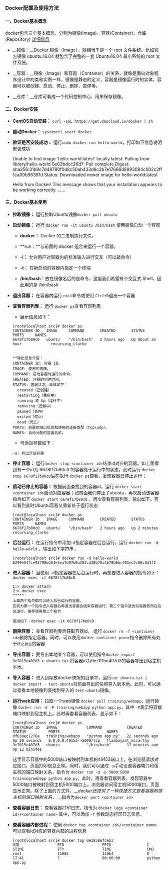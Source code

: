 ### Docker配置及使用方法

#### 一、Docker基本概念

docker包含三个基本概念，分别为镜像(Image)、容器(Container)、仓库(Repository) [详细信息](https://www.runoob.com/docker/docker-architecture.html)

- __镜像：__Docker 镜像（Image），就相当于是一个 root 文件系统。比如官方镜像 ubuntu:16.04 就包含了完整的一套 Ubuntu16.04 最小系统的 root 文件系统。

- __容器：__镜像（Image）和容器（Container）的关系，就像是面向对象程序设计中的类和实例一样，镜像是静态的定义，容器是镜像运行时的实体。容器可以被创建、启动、停止、删除、暂停等。

- __仓库：__仓库可看成一个代码控制中心，用来保存镜像。

  

#### 二、Docker安装

- __CentOS自动安装：__ `curl -sSL https://get.daocloud.io/docker | sh`
- __启动Docker：__ `systemctl start docker`

- __验证是否安装成功：__ 运行`sudo docker run hello-world`，打印如下信息说明安装成功

	Unable to find image 'hello-world:latest' locally
	latest: Pulling from library/hello-world
	0e03bdcc26d7: Pull complete 
	Digest: sha256:31b9c7d48790f0d8c50ab433d9c3b7e17666d6993084c002c2ff1ca09b96391d
	Status: Downloaded newer image for hello-world:latest
	
	Hello from Docker!
	This message shows that your installation appears to be working correctly.
	......

#### 三、Docker基本使用

- __拉取镜像：__ 运行拉取Ubuntu镜像`docker pull ubuntu`

  

- __启动镜像：__ 运行 `docker run -it ubuntu /bin/bash` 使用镜像启动一个容器
  - **docker：** Docker 的二进制执行文件。
  
  - **run：**与前面的 docker 组合来运行一个容器。
  
  - __-i：__ 允许用户对容器内的标准输入进行交互（可以敲命令）

  - **-t：** 在新启动的容器内指定一个终端
  
  - **/bin/bash**：放在镜像名后的是命令，这里我们希望有个交互式 Shell，因此用的是 /bin/bash
  
    
  
- **退出容器：** 在容器内运行 `exit`命令或使用 `Ctrl+D`退出一个容器

  

- **查看容器列表：** 运行 `docker ps`查看容器列表 

  - 展示信息如下：

  ```
  [root@localhost src]# docker ps
  CONTAINER ID   IMAGE     COMMAND       CREATED       STATUS             PORTS     NAMES
  6678f17b80c0   ubuntu    "/bin/bash"   2 hours ago   Up About an hour             recursing_clarke
  
  
  **输出信息介绍：
  CONTAINER ID: 容器 ID。
  IMAGE: 使用的镜像。
  COMMAND: 启动容器时运行的命令。
  CREATED: 容器的创建时间。
  STATUS: 容器状态。具体如下：
  	created（已创建）
  	restarting（重启中）
  	running 或 Up（运行中）
  	removing（迁移中）
  	paused（暂停）
  	exited（停止）
  	dead（死亡）
  PORTS: 容器的端口信息和使用的连接类型（tcp\udp）。
  NAMES: 自动分配的容器名称。
  ```

  - 可添加参数如下：

  ```
  -a: 列出全部容器 
  ```

  

- **停止容器：** 运行`docker stop <container id>`结束id对应的容器。如上面看到有一个id为 6678f17b80c0 的容器处于运行中的状态，此时运行 `docker stop 6678f17b80c0`后在执行 `docker ps`查看，发现容器已停止运行；

  

- **启动已停止的容器：** 根据前面查找到的容器id，运行 `docker start <container id>`启动对应容器；如前面我们停止了ubuntu，再次启动该容器指令如下 `docker start 6678f17b80c0` ，再次查看容器列表，输出如下，可以看到此时Ubuntu容器又重新处于运行状态

  ```
  [root@localhost src]# docker ps
  CONTAINER ID   IMAGE     COMMAND       CREATED       STATUS         PORTS     NAMES
  6678f17b80c0   ubuntu    "/bin/bash"   2 hours ago   Up 2 minutes             recursing_clarke
  ```

  

- **后台运行：** 在运行指令中添加`-d`指定容器在后台运行。运行 `docker run -d hello-world` ，输出如下字符串 ,

  ```
  [root@localhost src]# docker run -d hello-world 
  6299e54fce93798bd54e3ea7d97b0a182cd30b75a4b70b6bc401ec2c86c5d1f2
  ```

- **进入容器：** 当使用 `-d`指定容器在后台运行时，再想要进入容器的指令如下： `docker exec -it 6678f17b80c0` 

  ```
  1:> docker attach
  2:> docker exec
  ***** 
  上面两个指令都可以进入后台运行的容器，
  区别为第一个指令进入容器后再退出容器会结束容器运行，第二个指令退出后容器依然在后台运行。推荐使用第二个指令
  
  使用如下：docker exec -it 6678f17b80c0
  ```

- **删除容器：** 查看容器列表后获取容器id， 运行 `docker rm -f <container id>`删除指定容器。同时，可以使用`docker container prune`指令删除所有处于`终止状态`的容器

  

- **导出容器：** 要导出本地某个容器，可以使用指令`docker export 9e7015e407d3 > ubuntu.tar` 将容器id为9e7015e407d3的容器导出到宿主机本地。

  

- **导入容器：** 进入到存放docker快照的目录中，运行`cat ubuntu.tar | docker import - test-ubuntu`将前面导出的快照导入到本地。此时，可以通过查看本地镜像列表找到导入的 `test-ubuntu`镜像。

  

- **运行web应用：** 拉取一个web镜像 `docker pull training/webapp`，运行镜像 `docker run -d -P training/webapp python app.py`，其中 `-P`表示将容器端口映射到宿主机上。此时再查看容器列表，显示如下：

  ```
  [root@localhost src]# docker ps
  CONTAINER ID   IMAGE             COMMAND           CREATED          STATUS          PORTS                     NAMES
  df638ec1276a   training/webapp   "python app.py"   22 seconds ago   Up 20 seconds   0.0.0.0:49153->5000/tcp   flamboyant_mccarthy
  9e7015e407d3   ubuntu            "/bin/bash"       12 minutes ago   Up 12 minutes 
  ```

   这里显示容器中的5000端口被映射到本机的49153端口上，在浏览器请求对应接口，页面打印信息正常。同时，我们可以通过 `-p`手动设置容器端口和宿主机的端口映射关系，指令为 `docker run -d -p 5000:5000 training/webapp python app.py`。此时，再查看容器列表，发现容器中5000端口被映射到宿主机5000端口上。浏览器访问宿主机5000端口，页面显示正常。除了上面的方式外，__*docker还提供了一种快捷方式查看容器和宿主机的端口映射关系，* __指令为`docker port <container id>`

  

- **查看容器日志：** 查看容器打印日志，指令为 `docker logs <container id>/<container name>` 其中，可以添加 `-f` 参数动态打印日志信息。 



- **查看容器内部进程：** 使用 `docker top <container id>/<container name>` 可以查看id对应的容器内部的进程信息

  ```
  [root@localhost src]# docker top 0e1858efceb3
  UID                 PID                 PPID                C                   STIME               TTY                 TIME                CMD
  root                11085               11064               0                   17:41               ?                   00:00:00            python app.py
  ```

  

